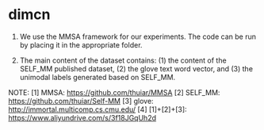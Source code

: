 # dimcn

1. We use the MMSA framework for our experiments. The code can be run by placing it in the appropriate folder.

2. The main content of the dataset contains: (1) the content of the SELF_MM published dataset, (2) the glove text word vector, and (3) the unimodal labels generated based on SELF_MM.

NOTE: 	[1] MMSA: https://github.com/thuiar/MMSA
	[2] SELF_MM: https://github.com/thuiar/Self-MM
	[3] glove: http://immortal.multicomp.cs.cmu.edu/
	[4] [1]+[2]+[3]: https://www.aliyundrive.com/s/3f18JGqUh2d
